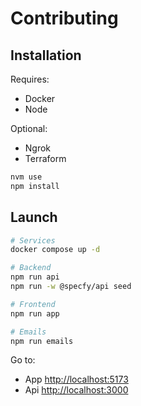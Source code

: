 # Contributing

## Installation

Requires:

- Docker
- Node

Optional:

- Ngrok
- Terraform

```sh
nvm use
npm install
```

## Launch

```sh
# Services
docker compose up -d

# Backend
npm run api
npm run -w @specfy/api seed

# Frontend
npm run app

# Emails
npm run emails
```

Go to:

- App [http://localhost:5173](http://localhost:5173)
- Api [http://localhost:3000](http://localhost:3000)
